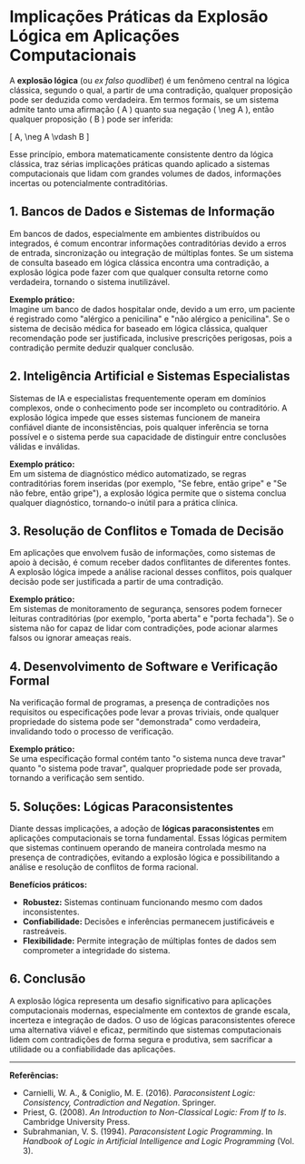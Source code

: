 
# Implicações Práticas da Explosão Lógica em Aplicações Computacionais

A **explosão lógica** (ou _ex falso quodlibet_) é um fenômeno central na lógica clássica, segundo o qual, a partir de uma contradição, qualquer proposição pode ser deduzida como verdadeira. Em termos formais, se um sistema admite tanto uma afirmação \( A \) quanto sua negação \( \neg A \), então qualquer proposição \( B \) pode ser inferida:

\[
A, \neg A \vdash B
\]

Esse princípio, embora matematicamente consistente dentro da lógica clássica, traz sérias implicações práticas quando aplicado a sistemas computacionais que lidam com grandes volumes de dados, informações incertas ou potencialmente contraditórias.

## 1. **Bancos de Dados e Sistemas de Informação**

Em bancos de dados, especialmente em ambientes distribuídos ou integrados, é comum encontrar informações contraditórias devido a erros de entrada, sincronização ou integração de múltiplas fontes. Se um sistema de consulta baseado em lógica clássica encontra uma contradição, a explosão lógica pode fazer com que qualquer consulta retorne como verdadeira, tornando o sistema inutilizável.

**Exemplo prático:**  
Imagine um banco de dados hospitalar onde, devido a um erro, um paciente é registrado como "alérgico a penicilina" e "não alérgico a penicilina". Se o sistema de decisão médica for baseado em lógica clássica, qualquer recomendação pode ser justificada, inclusive prescrições perigosas, pois a contradição permite deduzir qualquer conclusão.

## 2. **Inteligência Artificial e Sistemas Especialistas**

Sistemas de IA e especialistas frequentemente operam em domínios complexos, onde o conhecimento pode ser incompleto ou contraditório. A explosão lógica impede que esses sistemas funcionem de maneira confiável diante de inconsistências, pois qualquer inferência se torna possível e o sistema perde sua capacidade de distinguir entre conclusões válidas e inválidas.

**Exemplo prático:**  
Em um sistema de diagnóstico médico automatizado, se regras contraditórias forem inseridas (por exemplo, "Se febre, então gripe" e "Se não febre, então gripe"), a explosão lógica permite que o sistema conclua qualquer diagnóstico, tornando-o inútil para a prática clínica.

## 3. **Resolução de Conflitos e Tomada de Decisão**

Em aplicações que envolvem fusão de informações, como sistemas de apoio à decisão, é comum receber dados conflitantes de diferentes fontes. A explosão lógica impede a análise racional desses conflitos, pois qualquer decisão pode ser justificada a partir de uma contradição.

**Exemplo prático:**  
Em sistemas de monitoramento de segurança, sensores podem fornecer leituras contraditórias (por exemplo, "porta aberta" e "porta fechada"). Se o sistema não for capaz de lidar com contradições, pode acionar alarmes falsos ou ignorar ameaças reais.

## 4. **Desenvolvimento de Software e Verificação Formal**

Na verificação formal de programas, a presença de contradições nos requisitos ou especificações pode levar a provas triviais, onde qualquer propriedade do sistema pode ser "demonstrada" como verdadeira, invalidando todo o processo de verificação.

**Exemplo prático:**  
Se uma especificação formal contém tanto "o sistema nunca deve travar" quanto "o sistema pode travar", qualquer propriedade pode ser provada, tornando a verificação sem sentido.

## 5. **Soluções: Lógicas Paraconsistentes**

Diante dessas implicações, a adoção de **lógicas paraconsistentes** em aplicações computacionais se torna fundamental. Essas lógicas permitem que sistemas continuem operando de maneira controlada mesmo na presença de contradições, evitando a explosão lógica e possibilitando a análise e resolução de conflitos de forma racional.

**Benefícios práticos:**
- **Robustez:** Sistemas continuam funcionando mesmo com dados inconsistentes.
- **Confiabilidade:** Decisões e inferências permanecem justificáveis e rastreáveis.
- **Flexibilidade:** Permite integração de múltiplas fontes de dados sem comprometer a integridade do sistema.

## 6. **Conclusão**

A explosão lógica representa um desafio significativo para aplicações computacionais modernas, especialmente em contextos de grande escala, incerteza e integração de dados. O uso de lógicas paraconsistentes oferece uma alternativa viável e eficaz, permitindo que sistemas computacionais lidem com contradições de forma segura e produtiva, sem sacrificar a utilidade ou a confiabilidade das aplicações.

---

**Referências:**
- Carnielli, W. A., & Coniglio, M. E. (2016). _Paraconsistent Logic: Consistency, Contradiction and Negation_. Springer.
- Priest, G. (2008). _An Introduction to Non-Classical Logic: From If to Is_. Cambridge University Press.
- Subrahmanian, V. S. (1994). _Paraconsistent Logic Programming_. In _Handbook of Logic in Artificial Intelligence and Logic Programming_ (Vol. 3).
```
